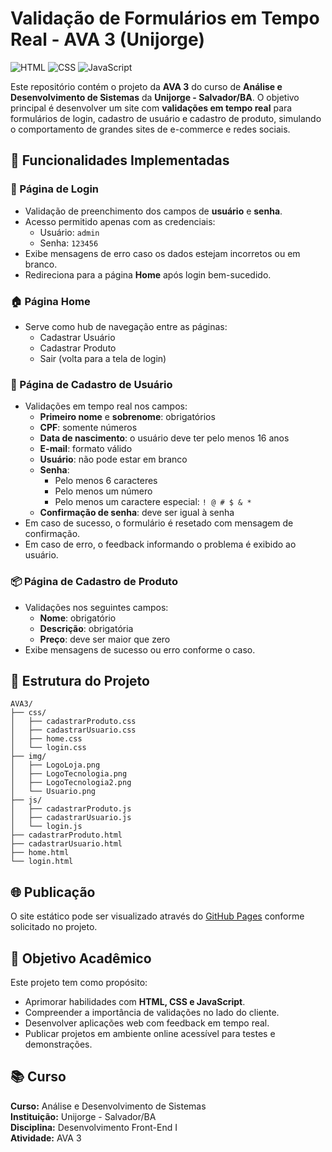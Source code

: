 
# Validação de Formulários em Tempo Real - AVA 3 (Unijorge)

![HTML](https://img.shields.io/badge/HTML5-E34F26?style=for-the-badge&logo=html5&logoColor=white)
![CSS](https://img.shields.io/badge/CSS3-1572B6?style=for-the-badge&logo=css3&logoColor=white)
![JavaScript](https://img.shields.io/badge/JavaScript-F7DF1E?style=for-the-badge&logo=javascript&logoColor=black)

Este repositório contém o projeto da **AVA 3** do curso de **Análise e Desenvolvimento de Sistemas** da **Unijorge - Salvador/BA**. O objetivo principal é desenvolver um site com **validações em tempo real** para formulários de login, cadastro de usuário e cadastro de produto, simulando o comportamento de grandes sites de e-commerce e redes sociais.

## 🚀 Funcionalidades Implementadas

### 🔐 Página de Login
- Validação de preenchimento dos campos de **usuário** e **senha**.
- Acesso permitido apenas com as credenciais:
  - Usuário: `admin`
  - Senha: `123456`
- Exibe mensagens de erro caso os dados estejam incorretos ou em branco.
- Redireciona para a página **Home** após login bem-sucedido.

### 🏠 Página Home
- Serve como hub de navegação entre as páginas:
  - Cadastrar Usuário
  - Cadastrar Produto
  - Sair (volta para a tela de login)

### 👤 Página de Cadastro de Usuário
- Validações em tempo real nos campos:
  - **Primeiro nome** e **sobrenome**: obrigatórios
  - **CPF**: somente números
  - **Data de nascimento**: o usuário deve ter pelo menos 16 anos
  - **E-mail**: formato válido
  - **Usuário**: não pode estar em branco
  - **Senha**:
    - Pelo menos 6 caracteres
    - Pelo menos um número
    - Pelo menos um caractere especial: `! @ # $ & *`
  - **Confirmação de senha**: deve ser igual à senha
- Em caso de sucesso, o formulário é resetado com mensagem de confirmação.
- Em caso de erro, o feedback informando o problema é exibido ao usuário.

### 📦 Página de Cadastro de Produto
- Validações nos seguintes campos:
  - **Nome**: obrigatório
  - **Descrição**: obrigatória
  - **Preço**: deve ser maior que zero
- Exibe mensagens de sucesso ou erro conforme o caso.

## 📁 Estrutura do Projeto

```
AVA3/
├── css/
│   ├── cadastrarProduto.css
│   ├── cadastrarUsuario.css
│   ├── home.css
│   └── login.css
├── img/
│   ├── LogoLoja.png
│   ├── LogoTecnologia.png
│   ├── LogoTecnologia2.png
│   └── Usuario.png
├── js/
│   ├── cadastrarProduto.js
│   ├── cadastrarUsuario.js
│   └── login.js
├── cadastrarProduto.html
├── cadastrarUsuario.html
├── home.html
└── login.html
```

## 🌐 Publicação

O site estático pode ser visualizado através do  [GitHub Pages](https://rosanper.github.io/ValidacaoDeFormulario/) conforme solicitado no projeto.



## 🧠 Objetivo Acadêmico

Este projeto tem como propósito:
- Aprimorar habilidades com **HTML, CSS e JavaScript**.
- Compreender a importância de validações no lado do cliente.
- Desenvolver aplicações web com feedback em tempo real.
- Publicar projetos em ambiente online acessível para testes e demonstrações.

## 📚 Curso

**Curso:** Análise e Desenvolvimento de Sistemas  
**Instituição:** Unijorge - Salvador/BA  
**Disciplina:** Desenvolvimento Front-End I  
**Atividade:** AVA 3  
